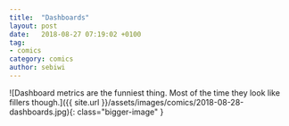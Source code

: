 ```yaml
---
title:  "Dashboards"
layout: post
date:   2018-08-27 07:19:02 +0100
tag:
- comics
category: comics
author: sebiwi
---
```


![Dashboard metrics are the funniest thing. Most of the time they look like fillers though.]({{ site.url }}/assets/images/comics/2018-08-28-dashboards.jpg){: class="bigger-image" }
